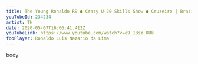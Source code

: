 ```yaml
---
title: The Young Ronaldo R9 ● Crazy U-20 Skills Show ● Cruzeiro | Brazil | PSV
youTubeId: 234234
artist: TH
date: 2020-05-07T16:06:41.412Z
youTubeLink: https://www.youtube.com/watch?v=e9_13sY_KUk
fooPlayer: Ronaldo Luis Nazario da Lima
---
```

body
